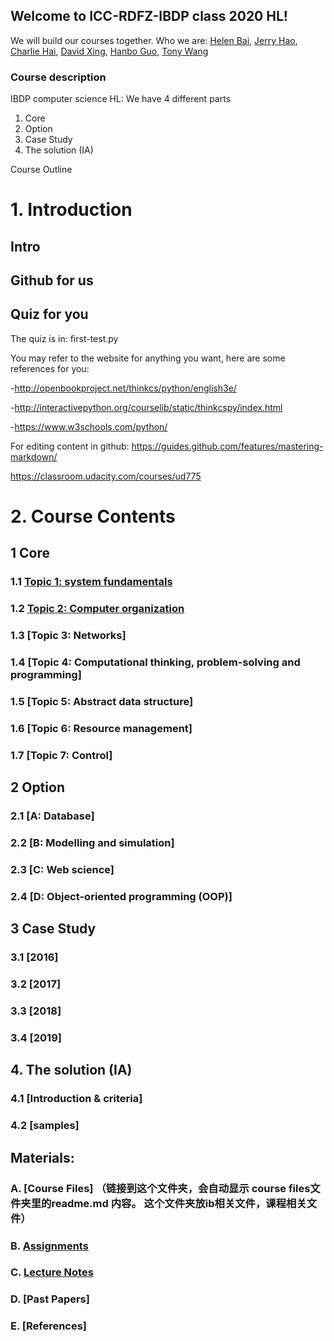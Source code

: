 ## Welcome to ICC-RDFZ-IBDP class 2020 HL!

We will build our courses together. Who we are:
[Helen Bai](https://github.com/HelenBai2002Tong/Helen), [Jerry Hao](https://github.com/JerryHao2001/HAO), [Charlie Hai](https://github.com/hhshhd/hhshhd), [David Xing](https://github.com/gtx1080), [Hanbo Guo](https://github.com/Haannbboo/Hanbbboo), [Tony Wang](https://github.com/Haannbboo/Hanbbboo)

### Course description

IBDP computer science HL:
We have 4 different parts
1. Core
2. Option
3. Case Study
4. The solution (IA)

Course Outline
# 1. Introduction
## Intro
## Github for us
## Quiz for you


The quiz is in: first-test.py

You may refer to the website for anything you want, here are some references for you:

-http://openbookproject.net/thinkcs/python/english3e/

-http://interactivepython.org/courselib/static/thinkcspy/index.html

-https://www.w3schools.com/python/



For editing content in github:
https://guides.github.com/features/mastering-markdown/

https://classroom.udacity.com/courses/ud775 

# 2. Course Contents

## 1 Core
 
### 1.1	[Topic 1: system fundamentals](/1.Core/Topic%201-%20system%20fundamentals/Intro.md)
### 1.2	[Topic 2: Computer organization](/1.Core/Topic%202-%20Computer%20organization/Intro.md)
### 1.3	[Topic 3: Networks]
### 1.4	[Topic 4: Computational thinking, problem-solving and programming]
### 1.5	[Topic 5: Abstract data structure]
### 1.6	[Topic 6: Resource management]
### 1.7	[Topic 7: Control]

## 2	Option
### 2.1	[A: Database]
### 2.2	[B: Modelling and simulation]
### 2.3	[C: Web science]
### 2.4	[D: Object-oriented programming (OOP)]

## 3	Case Study
### 3.1	[2016]
### 3.2	[2017]
### 3.3	[2018]
### 3.4	[2019]

## 4. The solution (IA)
### 4.1	[Introduction & criteria]
### 4.2	[samples]

## Materials: 
### A.	[Course Files]  （链接到这个文件夹，会自动显示 course files文件夹里的readme.md 内容。 这个文件夹放ib相关文件，课程相关文件）
### B.	[Assignments](/Assignments/assignments_submission.md)
### C.	[Lecture Notes](/LectureNotes/index.md)
### D.	[Past Papers] 
### E.	[References] 





